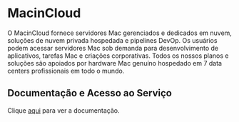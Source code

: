 # MacinCloud

O MacinCloud fornece servidores Mac gerenciados e dedicados em nuvem, soluções de nuvem privada hospedada e pipelines DevOp. Os usuários podem acessar servidores Mac sob demanda para desenvolvimento de aplicativos, tarefas Mac e criações corporativas. Todos os nossos planos e soluções são apoiados por hardware Mac genuíno hospedado em 7 data centers profissionais em todo o mundo.

## Documentação e Acesso ao Serviço

Clique [aqui](https://www.macincloud.com) para ver a documentação.